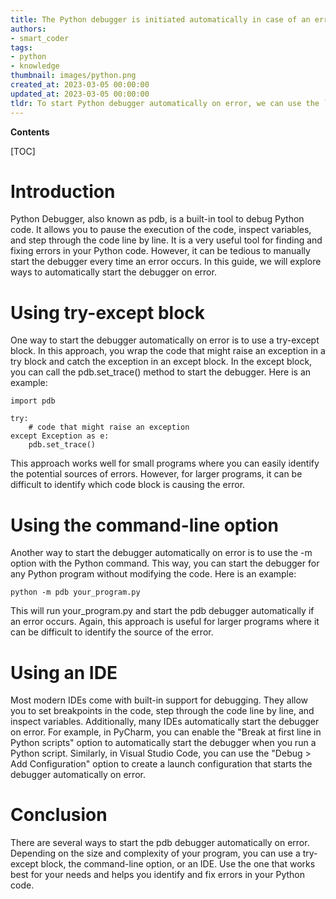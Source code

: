 ```yaml
---
title: The Python debugger is initiated automatically in case of an error
authors:
- smart_coder
tags:
- python
- knowledge
thumbnail: images/python.png
created_at: 2023-03-05 00:00:00
updated_at: 2023-03-05 00:00:00
tldr: To start Python debugger automatically on error, we can use the `pdb.post\_mortem()` function.
---
```


**Contents**

[TOC]

# Introduction
Python Debugger, also known as pdb, is a built-in tool to debug Python code. It allows you to pause the execution of the code, inspect variables, and step through the code line by line. It is a very useful tool for finding and fixing errors in your Python code. However, it can be tedious to manually start the debugger every time an error occurs. In this guide, we will explore ways to automatically start the debugger on error.

# Using try-except block
One way to start the debugger automatically on error is to use a try-except block. In this approach, you wrap the code that might raise an exception in a try block and catch the exception in an except block. In the except block, you can call the pdb.set_trace() method to start the debugger. Here is an example:

```
import pdb

try:
    # code that might raise an exception
except Exception as e:
    pdb.set_trace()
```

This approach works well for small programs where you can easily identify the potential sources of errors. However, for larger programs, it can be difficult to identify which code block is causing the error.

# Using the command-line option
Another way to start the debugger automatically on error is to use the -m option with the Python command. This way, you can start the debugger for any Python program without modifying the code. Here is an example:

```
python -m pdb your_program.py
```

This will run your_program.py and start the pdb debugger automatically if an error occurs. Again, this approach is useful for larger programs where it can be difficult to identify the source of the error.

# Using an IDE
Most modern IDEs come with built-in support for debugging. They allow you to set breakpoints in the code, step through the code line by line, and inspect variables. Additionally, many IDEs automatically start the debugger on error. For example, in PyCharm, you can enable the "Break at first line in Python scripts" option to automatically start the debugger when you run a Python script. Similarly, in Visual Studio Code, you can use the "Debug > Add Configuration" option to create a launch configuration that starts the debugger automatically on error.

# Conclusion
There are several ways to start the pdb debugger automatically on error. Depending on the size and complexity of your program, you can use a try-except block, the command-line option, or an IDE. Use the one that works best for your needs and helps you identify and fix errors in your Python code.

